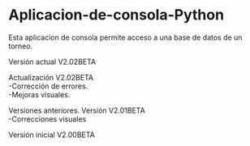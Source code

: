 # Aplicacion-de-consola-Python
Esta aplicacion de consola permite acceso a una base de datos de un torneo.<br>

Versión actual V2.02BETA<br>

Actualización V2.02BETA<br>
-Corrección de errores.<br>
-Mejoras visuales.<br>

Versiones anteriores.
Versión V2.01BETA<br>
-Correcciones visuales<br>

Versión inicial V2.00BETA<br>
